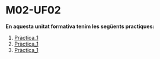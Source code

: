 # M02-UF02
**En aquesta unitat formativa tenim les següents practiques:**
1. <a href="https://github.com/Ruben-BT/Portfoli/blob/main/Portfoli/Moduls/MP02-Bases_de_dades/UF01/Pr%C3%A0ctica_1/Pr%C3%A0ctica1.dia?raw=true">Pràctica_1</a>
2. <a href="https://github.com/Ruben-BT/Portfoli/blob/main/Portfoli/Moduls/MP02-Bases_de_dades/UF01/Pr%C3%A0ctica_1/Pr%C3%A0ctica1.dia?raw=true">Pràctica_1</a>
3. <a href="https://github.com/Ruben-BT/Portfoli/blob/main/Portfoli/Moduls/MP02-Bases_de_dades/UF01/Pr%C3%A0ctica_1/Pr%C3%A0ctica1.dia?raw=true">Pràctica_1</a>

